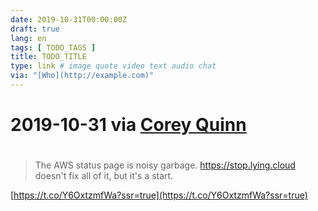 ```yaml
---
date: 2019-10-31T00:00:00Z
draft: true
lang: en
tags: [ TODO_TAGS ]
title: TODO_TITLE
type: link # image quote video text audio chat
via: "[Who](http://example.com)"
---
```



# 2019-10-31 via [Corey Quinn](https://twitter.com/quinnypig/status/1173396543929348096)
# 

> The AWS status page is noisy garbage. https://stop.lying.cloud doesn't fix all of it, but it's a start.

[https://t.co/Y6OxtzmfWa?ssr=true](https://t.co/Y6OxtzmfWa?ssr=true)

